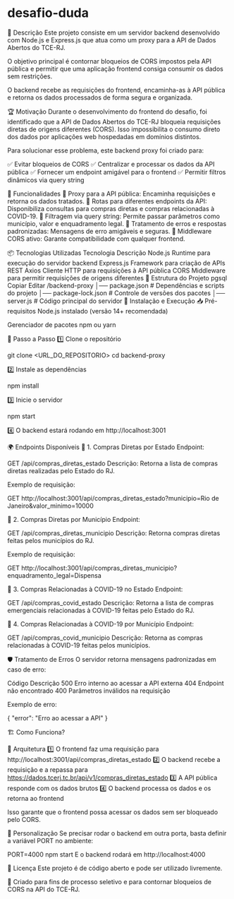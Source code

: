 # desafio-duda

📌 Descrição
Este projeto consiste em um servidor backend desenvolvido com Node.js e Express.js que atua como um proxy para a API de Dados Abertos do TCE-RJ.

O objetivo principal é contornar bloqueios de CORS impostos pela API pública e permitir que uma aplicação frontend consiga consumir os dados sem restrições.

O backend recebe as requisições do frontend, encaminha-as à API pública e retorna os dados processados de forma segura e organizada.

🏆 Motivação
Durante o desenvolvimento do frontend do desafio, foi identificado que a API de Dados Abertos do TCE-RJ bloqueia requisições diretas de origens diferentes (CORS). Isso impossibilita o consumo direto dos dados por aplicações web hospedadas em domínios distintos.

Para solucionar esse problema, este backend proxy foi criado para:

✅ Evitar bloqueios de CORS
✅ Centralizar e processar os dados da API pública
✅ Fornecer um endpoint amigável para o frontend
✅ Permitir filtros dinâmicos via query string

🚀 Funcionalidades
🔹 Proxy para a API pública: Encaminha requisições e retorna os dados tratados.
🔹 Rotas para diferentes endpoints da API: Disponibiliza consultas para compras diretas e compras relacionadas à COVID-19.
🔹 Filtragem via query string: Permite passar parâmetros como município, valor e enquadramento legal.
🔹 Tratamento de erros e respostas padronizadas: Mensagens de erro amigáveis e seguras.
🔹 Middleware CORS ativo: Garante compatibilidade com qualquer frontend.

📦 Tecnologias Utilizadas
Tecnologia	Descrição
Node.js	Runtime para execução do servidor backend
Express.js	Framework para criação de APIs REST
Axios	Cliente HTTP para requisições à API pública
CORS	Middleware para permitir requisições de origens diferentes
📂 Estrutura do Projeto
pgsql
Copiar
Editar
/backend-proxy
│── package.json          # Dependências e scripts do projeto
│── package-lock.json     # Controle de versões dos pacotes
│── server.js             # Código principal do servidor
🚀 Instalação e Execução
📥 Pré-requisitos
Node.js instalado (versão 14+ recomendada)

Gerenciador de pacotes npm ou yarn

🔧 Passo a Passo
1️⃣ Clone o repositório

git clone <URL_DO_REPOSITORIO>
cd backend-proxy

2️⃣ Instale as dependências

npm install

3️⃣ Inicie o servidor

npm start

4️⃣ O backend estará rodando em http://localhost:3001

🌍 Endpoints Disponíveis
🔹 1. Compras Diretas por Estado
Endpoint:

GET /api/compras_diretas_estado
Descrição: Retorna a lista de compras diretas realizadas pelo Estado do RJ.

Exemplo de requisição:

GET http://localhost:3001/api/compras_diretas_estado?municipio=Rio de Janeiro&valor_minimo=10000

🔹 2. Compras Diretas por Município
Endpoint:

GET /api/compras_diretas_municipio
Descrição: Retorna compras diretas feitas pelos municípios do RJ.

Exemplo de requisição:

GET http://localhost:3001/api/compras_diretas_municipio?enquadramento_legal=Dispensa

🔹 3. Compras Relacionadas à COVID-19 no Estado
Endpoint:

GET /api/compras_covid_estado
Descrição: Retorna a lista de compras emergenciais relacionadas à COVID-19 feitas pelo Estado do RJ.

🔹 4. Compras Relacionadas à COVID-19 por Município
Endpoint:

GET /api/compras_covid_municipio
Descrição: Retorna as compras relacionadas à COVID-19 feitas pelos municípios.

🛡️ Tratamento de Erros
O servidor retorna mensagens padronizadas em caso de erro:

Código	Descrição
500    	Erro interno ao acessar a API externa
404	    Endpoint não encontrado
400	    Parâmetros inválidos na requisição

Exemplo de erro:

{
  "error": "Erro ao acessar a API"
}

🏗 Como Funciona?

📌 Arquitetura
1️⃣ O frontend faz uma requisição para http://localhost:3001/api/compras_diretas_estado
2️⃣ O backend recebe a requisição e a repassa para https://dados.tcerj.tc.br/api/v1/compras_diretas_estado
3️⃣ A API pública responde com os dados brutos
4️⃣ O backend processa os dados e os retorna ao frontend

Isso garante que o frontend possa acessar os dados sem ser bloqueado pelo CORS.

🔧 Personalização
Se precisar rodar o backend em outra porta, basta definir a variável PORT no ambiente:

PORT=4000 npm start
E o backend rodará em http://localhost:4000

📜 Licença
Este projeto é de código aberto e pode ser utilizado livremente.

📌 Criado para fins de processo seletivo e para contornar bloqueios de CORS na API do TCE-RJ.
